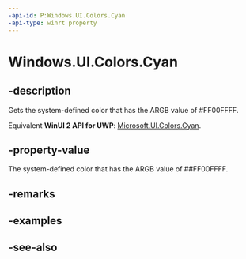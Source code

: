 ```yaml
---
-api-id: P:Windows.UI.Colors.Cyan
-api-type: winrt property
---
```


<!-- Property syntax
public Windows.UI.Color Cyan { get; }
-->

# Windows.UI.Colors.Cyan

## -description

Gets the system-defined color that has the ARGB value of #FF00FFFF.

Equivalent **WinUI 2 API for UWP**: [Microsoft.UI.Colors.Cyan](/windows/winui/api/microsoft.ui.colors.cyan).

## -property-value

The system-defined color that has the ARGB value of ##FF00FFFF.

## -remarks

## -examples

## -see-also
